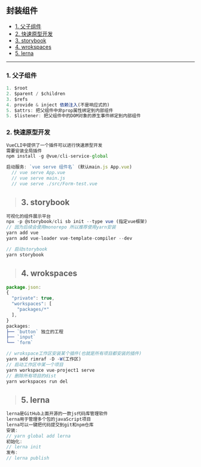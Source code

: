 ## 封装组件
- [1. 父子组件](#1)
- [2. 快速原型开发](#2)
- [3. storybook](#3)
- [4. wrokspaces](#4)
- [5. lerna](#5)

--------

### <div id='1'>1. 父子组件</div>
```js
1. $root
2. $parent / $children
3. $refs
4. provide & inject 依赖注入(不是响应式的)
5. $attrs: 把父组件中非prop属性绑定到内部组件
5. $listener: 把父组件中的DOM对象的原生事件绑定到内部组件
```
### <div id='2'>2. 快速原型开发</div>
```js
VueCLI中提供了一个插件可以进行快速原型开发
需要安装全局插件
npm install -g @vue/cli-service-global

启动服务: `vue serve 组件名` (默认main.js App.vue)
  // vue serve App.vue 
  // vue serve main.js 
  // vue serve ./src/Form-test.vue
```

><h2 id='3'>3. storybook</h2>
```js
可视化的组件展示平台
npx -p @storybook/cli sb init --type vue (指定vue框架)
// 因为后续会使用monorepo 所以推荐使用yarn安装
yarn add vue
yarn add vue-loader vue-template-compiler --dev

// 启动storybook
yarn storybook
```

><h2 id='4'>4. wrokspaces</h2>
```js
package.json:
{
  "private": true,
  "workspaces": [
    "packages/*"
  ],
}
packages:
├── `button` 独立的工程
├── `input`
└── `form`

// wrokspace工作区安装某个插件(也就是所有项目都安装的插件)
yarn add rimraf -D -W(工作区)
// 启动工作区中某一个项目
yarn workspace vue-project1 serve
// 删除所有项目的dist
yarn workspaces run del
```

><h2 id='5'>5. lerna</h2>
```js
lerna是GitHub上面开源的一款js代码库管理软件
lerna用于管理多个包的javaScript项目
lerna可以一键把代码提交到git和npm仓库
安装: 
// yarn global add lerna
初始化:
// lerna init
发布:
// lerna publish
```

